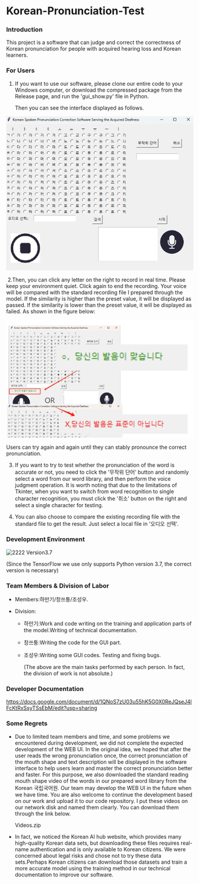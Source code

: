 # Korean-Pronunciation-Test



### Introduction

  This project is a software that can judge and correct the correctness of Korean pronunciation for people with acquired hearing loss and Korean learners.



### For Users

1. If you want to use our software, please clone our entire code to your Windows computer, or download the compressed package from the Release page, and run the 'gui_show.py' file in Python.

   Then you can see the interface displayed as follows.

![image](README_pic0.png)

​    2.Then, you can click any letter on the right to record in real time. Please keep your environment quiet. Click again to end the recording. Your voice will be compared with the standard recording file I prepared through the model. If the similarity is higher than the preset value, it will be displayed as passed. If the similarity is lower than the preset value, it will be displayed as failed. As shown in the figure below:

![image](README_pic1.png)

 Users can try again and again until they can stably pronounce the correct pronunciation.

 3. If you want to try to test whether the pronunciation of the word is accurate or not, you need to click the '무작위 단어' button and randomly select a word from our word library, and then perform the voice judgment operation. It is worth noting that due to the limitations of Tkinter, when you want to switch from word recognition to single character recognition, you must click the '취소' button on the right and select a single character for testing.

 4. You can also choose to compare the existing recording file with the standard file to get the result. Just select a local file in '오디오 선택'.

### Development Environment

![2222](https://img.shields.io/badge/python-3670A0?style=for-the-badge&logo=python&logoColor=ffdd54)  Version3.7 

(Since the TensorFlow we use only supports Python version 3.7, the correct version is necessary)

### Team Members & Division of Labor

- Members:하만기/창쓰퉁/조성우.

- Division:
  - 하만기:Work and code writing on the training and application parts of the model.Writing of technical documentation.
  
  - 창쓰퉁:Writing the code for the GUI part.
  
  - 조성우:Writing some GUI codes. Testing and fixing bugs.
  
    (The above are the main tasks performed by each person. In fact, the division of work is not absolute.)

### Developer Documentation

https://docs.google.com/document/d/1QNoS7zU03u55hK5G0X0ReJQseJ4lFcKtRxSsyTSsEbM/edit?usp=sharing



### Some Regrets

- Due to limited team members and time, and some problems we encountered during development, we did not complete the expected development of the WEB UI. In the original idea, we hoped that after the user reads the wrong pronunciation once, the correct pronunciation of the mouth shape and text description will be displayed in the software interface to help users learn and master the correct pronunciation better and faster. For this purpose, we also downloaded the standard reading mouth shape video of the words in our prepared word library from the Korean 국립국어원. Our team may develop the WEB UI in the future when we have time. You are also welcome to continue the development based on our work and upload it to our code repository. I put these videos on our network disk and named them clearly. You can download them through the link below.

  Videos.zip

- In fact, we noticed the Korean AI hub website, which provides many high-quality Korean data sets, but downloading these files requires real-name authentication and is only available to Korean citizens. We were concerned about legal risks and chose not to try these data sets.Perhaps Korean citizens can download those datasets and train a more accurate model using the training method in our technical documentation to improve our software.
